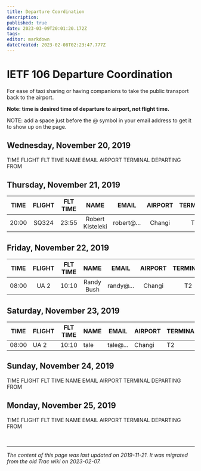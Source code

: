 ```yaml
---
title: Departure Coordination
description: 
published: true
date: 2023-03-09T20:01:20.172Z
tags: 
editor: markdown
dateCreated: 2023-02-08T02:23:47.777Z
---
```


# IETF 106 Departure Coordination
For ease of taxi sharing or having companions to take the public transport back to the airport.

**Note: time is desired time of departure to airport, not flight time.**

NOTE: add a space just before the @ symbol in your email address to get it to show up on the page.

## Wednesday, November 20, 2019

TIME	FLIGHT	FLT TIME	NAME	EMAIL	AIRPORT	TERMINAL	DEPARTING FROM
## Thursday, November 21, 2019
|  TIME | FLIGHT | FLT TIME |       NAME       |   EMAIL  | AIRPORT | TERMINAL | DEPARTING FROM |
|:-----:|:------:|:--------:|:----------------:|:--------:|:-------:|:--------:|:--------------:|
| 20:00 | SQ324  | 23:55    | Robert Kisteleki | robert@… | Changi  | T3       | Venue          |
## Friday, November 22, 2019
|  TIME | FLIGHT | FLT TIME |    NAME    |  EMAIL  | AIRPORT | TERMINAL | DEPARTING FROM |
|:-----:|:------:|:--------:|:----------:|:-------:|:-------:|:--------:|:--------------:|
| 08:00 | UA 2   | 10:10    | Randy Bush | randy@… | Changi  |       T2 | Swissôtel      |
## Saturday, November 23, 2019
| TIME  | FLIGHT | FLT TIME | NAME | EMAIL  | AIRPORT | TERMINAL | DEPARTING FROM |
|-------|--------|----------|------|--------|---------|----------|----------------|
| 08:00 | UA 2   | 10:10    | tale | tale@… | Changi  | T2       | Swissôtel      |
## Sunday, November 24, 2019

TIME	FLIGHT	FLT TIME	NAME	EMAIL	AIRPORT	TERMINAL	DEPARTING FROM
## Monday, November 25, 2019

TIME	FLIGHT	FLT TIME	NAME	EMAIL	AIRPORT	TERMINAL	DEPARTING FROM

&nbsp;
&nbsp;
&nbsp;

---

*The content of this page was last updated on 2019-11-21. It was migrated from the old Trac wiki on 2023-02-07.*